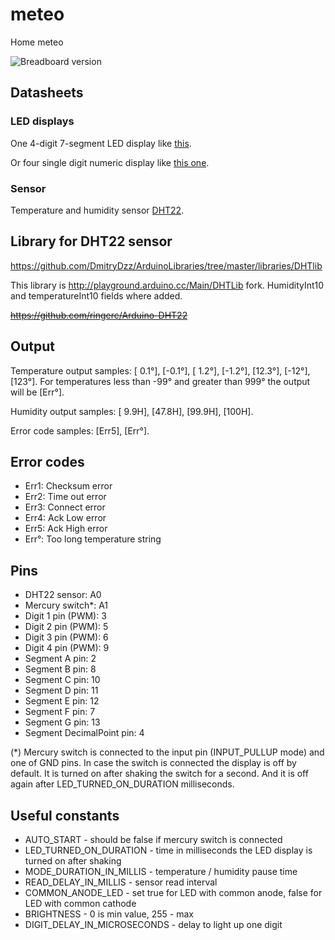 # meteo
Home meteo

![Breadboard version](https://cloud.githubusercontent.com/assets/1957839/7219205/5116e61a-e69d-11e4-8fc7-dcfcb2617f8d.jpg)

## Datasheets
### LED displays
One 4-digit 7-segment LED display like [this](http://www.kingbrightusa.com/images/catalog/SPEC/CA56-12SRWA.pdf).

Or four single digit numeric display like [this one](http://files.amperka.ru/datasheets/SC56-11.pdf).

### Sensor
Temperature and humidity sensor [DHT22](https://www.adafruit.com/datasheets/DHT22.pdf).

## Library for DHT22 sensor
https://github.com/DmitryDzz/ArduinoLibraries/tree/master/libraries/DHTlib

This library is http://playground.arduino.cc/Main/DHTLib fork. HumidityInt10 and temperatureInt10 fields where added.

~~https://github.com/ringerc/Arduino-DHT22~~

## Output
Temperature output samples: [ 0.1°], [-0.1°], [ 1.2°], [-1.2°], [12.3°], [-12°], [123°]. For temperatures less than -99° and greater than 999° the output will be [Err°].

Humidity output samples: [ 9.9H], [47.8H], [99.9H], [100H].

Error code samples: [Err5], [Err°].

## Error codes
* Err1: Checksum error
* Err2: Time out error
* Err3: Connect error
* Err4: Ack Low error
* Err5: Ack High error
* Err°: Too long temperature string

## Pins
* DHT22 sensor: A0
* Mercury switch*: A1
* Digit 1 pin (PWM): 3
* Digit 2 pin (PWM): 5
* Digit 3 pin (PWM): 6
* Digit 4 pin (PWM): 9
* Segment A pin: 2
* Segment B pin: 8
* Segment C pin: 10
* Segment D pin: 11
* Segment E pin: 12
* Segment F pin: 7
* Segment G pin: 13
* Segment DecimalPoint pin: 4

(*) Mercury switch is connected to the input pin (INPUT_PULLUP mode) and one of GND pins. In case the switch is connected the display is off by default. It is turned on after shaking the switch for a second. And it is off again after LED_TURNED_ON_DURATION milliseconds.

## Useful constants
* AUTO_START - should be false if mercury switch is connected
* LED_TURNED_ON_DURATION - time in milliseconds the LED display is turned on after shaking
* MODE_DURATION_IN_MILLIS - temperature / humidity pause time
* READ_DELAY_IN_MILLIS - sensor read interval
* COMMON_ANODE_LED - set true for LED with common anode, false for LED with common cathode
* BRIGHTNESS - 0 is min value, 255 - max
* DIGIT_DELAY_IN_MICROSECONDS - delay to light up one digit
